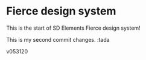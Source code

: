 # Fierce design system
This is the start of SD Elements Fierce design system!

This is my second commit changes. :tada

v053120